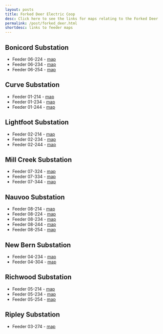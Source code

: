 ```yaml
---
layout: posts
title: Forked Deer Electric Coop
desc: Click here to see the links for maps relating to the Forked Deer Coop.  This is organized by substation/feeders. 
permalink: /post/forked_deer.html
shortdesc: links to feeder maps
---
```


Bonicord Substation
--------------
* Feeder 06-224 - [map](/coop/forked_deer/scurve_f06224.html)
* Feeder 06-234 - [map](/coop/forked_deer/scurve_f06234.html)
* Feeder 06-254 - [map](/coop/forked_deer/scurve_f06254.html)

Curve Substation
--------------
* Feeder 01-214 - [map](/coop/forked_deer/scurve_f01214.html)
* Feeder 01-234 - [map](/coop/forked_deer/scurve_f01234.html)
* Feeder 01-244 - [map](/coop/forked_deer/scurve_f01244.html)

Lightfoot Substation
--------------
* Feeder 02-214 - [map](/coop/forked_deer/slightfoot_f02214.html)
* Feeder 02-234 - [map](/coop/forked_deer/slightfoot_f02234.html)
* Feeder 02-244 - [map](/coop/forked_deer/slightfoot_f02244.html)

Mill Creek Substation
--------------
* Feeder 07-324 - [map](/coop/forked_deer/smill_creek_f07324.html)
* Feeder 07-334 - [map](/coop/forked_deer/smill_creek_f07334.html)
* Feeder 07-344 - [map](/coop/forked_deer/smill_creek_f07344.html)

Nauvoo Substation
--------------
* Feeder 08-214 - [map](/coop/forked_deer/snauvoo_f08214.html)
* Feeder 08-224 - [map](/coop/forked_deer/snauvoo_f08224.html)
* Feeder 08-234 - [map](/coop/forked_deer/snauvoo_f08234.html)
* Feeder 08-244 - [map](/coop/forked_deer/snauvoo_f08244.html)
* Feeder 08-254 - [map](/coop/forked_deer/snauvoo_f08254.html)

New Bern Substation
--------------
* Feeder 04-234 - [map](/coop/forked_deer/snauvoo_f04234.html)
* Feeder 04-304 - [map](/coop/forked_deer/snauvoo_f04304.html)

Richwood Substation
--------------
* Feeder 05-214 - [map](/coop/forked_deer/snauvoo_f05214.html)
* Feeder 05-234 - [map](/coop/forked_deer/snauvoo_f05234.html)
* Feeder 05-254 - [map](/coop/forked_deer/snauvoo_f05254.html)

Ripley Substation
--------------
* Feeder 03-274 - [map](/coop/forked_deer/sripley_f03274.html)